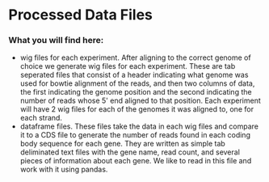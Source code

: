 # Processed Data Files

### What you will find here:

- wig files for each experiment.  After aligning to the correct genome of choice we generate wig files for each experiment.  These are tab seperated files that consist of a header indicating what genome was used for bowtie alignment of the reads, and then two columns of data, the first indicating the genome position and the second indicating the number of reads whose 5' end aligned to that position. Each experiment will have 2 wig files for each of the genomes it was aligned to, one for each strand.
- dataframe files.  These files take the data in each wig files and compare it to a CDS file to generate the number of reads found in each coding body sequence for each gene. They are written as simple tab deliminated text files with the gene name, read count, and several pieces of information about each gene.  We like to read in this file and work with it using pandas.

